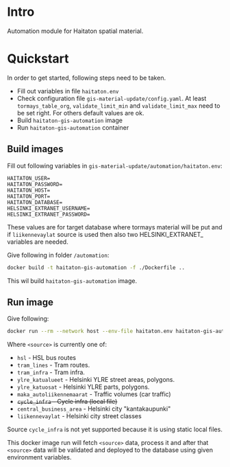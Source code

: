 # Intro

Automation module for Haitaton spatial material.

# Quickstart

In order to get started, following steps need to be taken.
- Fill out variables in file `haitaton.env`
- Check configuration file `gis-material-update/config.yaml`. At least `tormays_table_org`, `validate_limit_min` and `validate_limit_max` need to be set right. For others default values are ok.
- Build `haitaton-gis-automation` image
- Run `haitaton-gis-automation` container

## Build images
Fill out following variables in `gis-material-update/automation/haitaton.env`:

```
HAITATON_USER=
HAITATON_PASSWORD=
HAITATON_HOST=
HAITATON_PORT=
HAITATON_DATABASE=
HELSINKI_EXTRANET_USERNAME=
HELSINKI_EXTRANET_PASSWORD=
```
These values are for target database where tormays material will be put and if `liikennevaylat` source is used then also two HELSINKI_EXTRANET_ variables are needed.

Give following in folder `/automation`:
```sh
docker build -t haitaton-gis-automation -f ./Dockerfile ..
```
This wil build `haitaton-gis-automation` image.

## Run image
Give following:
```sh
docker run --rm --network host --env-file haitaton.env haitaton-gis-automation <source_1> ... <source_N>
```

Where `<source>` is currently one of:

- `hsl` - HSL bus routes
- `tram_lines` - Tram routes.
- `tram_infra` - Tram infra.
- `ylre_katualueet` - Helsinki YLRE street areas, polygons.
- `ylre_katuosat` - Helsinki YLRE parts, polygons.
- `maka_autoliikennemaarat` - Traffic volumes (car traffic)
- ~~`cycle_infra` - Cycle infra (local file)~~
- `central_business_area` - Helsinki city "kantakaupunki"
- `liikennevaylat` - Helsinki city street classes

Source `cycle_infra` is not yet supported because it is using static local files.

This docker image run will fetch `<source>` data, process it and after that `<source>` data will be validated and deployed to the database using given environment variables.